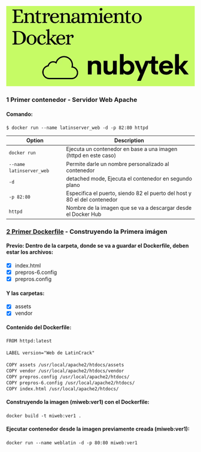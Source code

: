 ![Nubytek](https://github.com/LatinCrack/nubytek-docker/blob/main/nubytek.jpg)
### 1 Primer contenedor - Servidor Web Apache
#### Comando:
    $ docker run --name latinserver_web -d -p 82:80 httpd
    
| Option                  | Description                                                              |
| ----------------------- | -------------------------------------------------------------------------|
| `docker run`            | Ejecuta un contenedor en base a una imagen (httpd en este caso)          |
| `--name latinserver_web`| Permite darle un nombre personalizado al contenedor                      |
| `-d`                    | detached mode, Ejecuta el contenedor en segundo plano                    |
| `-p 82:80`              | Especifica el puerto, siendo 82 el puerto del host y 80 el del contenedor|
| `httpd`                 | Nombre de la imagen que se va a descargar desde el Docker Hub            |

### [2 Primer Dockerfile](2PrimerDockerFile) - Construyendo la Primera imágen
#### Previo: Dentro de la carpeta, donde se va a guardar el Dockerfile, deben estar los archivos:
- [x] index.html
- [x] prepros-6.config
- [x] prepros.config
#### Y las carpetas:
- [x] assets
- [x] vendor
#### Contenido del Dockerfile:
```
FROM httpd:latest

LABEL version="Web de LatinCrack"

COPY assets /usr/local/apache2/htdocs/assets
COPY vendor /usr/local/apache2/htdocs/vendor
COPY prepros.config /usr/local/apache2/htdocs/
COPY prepros-6.config /usr/local/apache2/htdocs/
COPY index.html /usr/local/apache2/htdocs/
```
#### Construyendo la imagen (miweb:ver1) con el Dockerfile:
`docker build -t miweb:ver1 .`
#### Ejecutar contenedor desde la imagen previamente creada (miweb:ver1):
`docker run --name weblatin -d -p 80:80 miweb:ver1`


